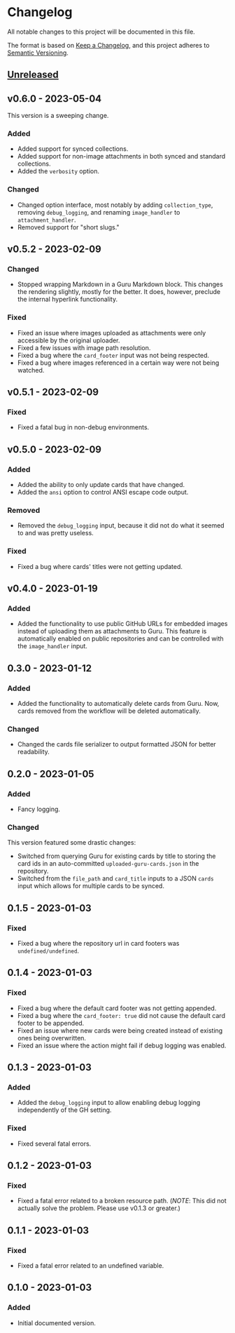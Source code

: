 # Changelog
All notable changes to this project will be documented in this file.

The format is based on [Keep a Changelog](https://keepachangelog.com/en/1.0.0/),
and this project adheres to [Semantic Versioning](https://semver.org/spec/v2.0.0.html).

## [Unreleased]

## v0.6.0 - 2023-05-04

This version is a sweeping change.

### Added
- Added support for synced collections.
- Added support for non-image attachments in both synced and standard collections.
- Added the `verbosity` option.

### Changed
- Changed option interface, most notably by adding `collection_type`, removing `debug_logging`, and renaming `image_handler` to `attachment_handler`.
- Removed support for "short slugs."

## v0.5.2 - 2023-02-09

### Changed
- Stopped wrapping Markdown in a Guru Markdown block. This changes the rendering slightly, mostly for the better. It does, however, preclude the internal hyperlink functionality.

### Fixed
- Fixed an issue where images uploaded as attachments were only accessible by the original uploader.
- Fixed a few issues with image path resolution.
- Fixed a bug where the `card_footer` input was not being respected.
- Fixed a bug where images referenced in a certain way were not being watched.

## v0.5.1 - 2023-02-09

### Fixed
- Fixed a fatal bug in non-debug environments.

## v0.5.0 - 2023-02-09

### Added
- Added the ability to only update cards that have changed.
- Added the `ansi` option to control ANSI escape code output.

### Removed
- Removed the `debug_logging` input, because it did not do what it seemed to and was pretty useless.

### Fixed
- Fixed a bug where cards' titles were not getting updated.

## v0.4.0 - 2023-01-19

### Added
- Added the functionality to use public GitHub URLs for embedded images instead of uploading them as attachments to Guru. This feature is automatically enabled on public repositories and can be controlled with the `image_handler` input.

## 0.3.0 - 2023-01-12

### Added
- Added the functionality to automatically delete cards from Guru. Now, cards removed from the workflow will be deleted automatically.

### Changed
- Changed the cards file serializer to output formatted JSON for better readability.

## 0.2.0 - 2023-01-05

### Added
- Fancy logging.

### Changed
This version featured some drastic changes:
- Switched from querying Guru for existing cards by title to storing the card ids in an auto-committed `uploaded-guru-cards.json` in the repository.
- Switched from the `file_path` and `card_title` inputs to a JSON `cards` input which allows for multiple cards to be synced.

## 0.1.5 - 2023-01-03

### Fixed
- Fixed a bug where the repository url in card footers was `undefined/undefined`.

## 0.1.4 - 2023-01-03

### Fixed
- Fixed a bug where the default card footer was not getting appended.
- Fixed a bug where the `card_footer: true` did not cause the default card footer to be appended.
- Fixed an issue where new cards were being created instead of existing ones being overwritten.
- Fixed an issue where the action might fail if debug logging was enabled.


## 0.1.3 - 2023-01-03

### Added
- Added the `debug_logging` input to allow enabling debug logging independently of the GH setting.

### Fixed
- Fixed several fatal errors.

## 0.1.2 - 2023-01-03

### Fixed
- Fixed a fatal error related to a broken resource path. (*NOTE*: This did not actually solve the problem. Please use v0.1.3 or greater.)

## 0.1.1 - 2023-01-03

### Fixed
- Fixed a fatal error related to an undefined variable.

## 0.1.0 - 2023-01-03
### Added
- Initial documented version.

[Unreleased]: https://github.com/ActiveEngagement/theguru/compare/v0.6.0...HEAD
